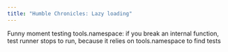 ```yaml
---
title: "Humble Chronicles: Lazy loading"
---
```


Funny moment testing tools.namespace: if you break an internal function, test runner stops to run, because it relies on tools.namespace to find tests